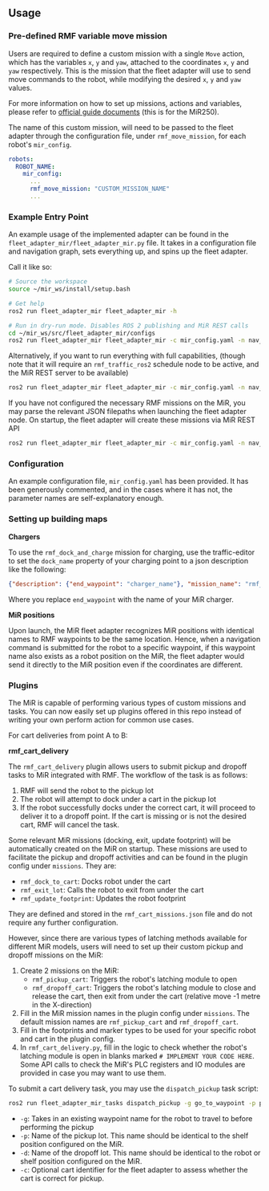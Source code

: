 ## Usage

### Pre-defined RMF variable move mission

Users are required to define a custom mission with a single `Move` action, which has the variables `x`, `y` and `yaw`, attached to the coordinates `x`, `y` and `yaw` respectively. This is the mission that the fleet adapter will use to send move commands to the robot, while modifying the desired `x`, `y` and `yaw` values.

For more information on how to set up missions, actions and variables, please refer to [official guide documents](https://www.manualslib.com/manual/1941073/Mir-Mir250.html?page=150#manual) (this is for the MiR250).

The name of this custom mission, will need to be passed to the fleet adapter through the configuration file, under `rmf_move_mission`, for each robot's `mir_config`.

```yaml
robots:
  ROBOT_NAME:
    mir_config:
      ...
      rmf_move_mission: "CUSTOM_MISSION_NAME"
      ...
```

### Example Entry Point

An example usage of the implemented adapter can be found in the `fleet_adapter_mir/fleet_adapter_mir.py` file. It takes in a configuration file and navigation graph, sets everything up, and spins up the fleet adapter.

Call it like so:

```bash
# Source the workspace
source ~/mir_ws/install/setup.bash

# Get help
ros2 run fleet_adapter_mir fleet_adapter_mir -h

# Run in dry-run mode. Disables ROS 2 publishing and MiR REST calls
cd ~/mir_ws/src/fleet_adapter_mir/configs
ros2 run fleet_adapter_mir fleet_adapter_mir -c mir_config.yaml -n nav_graph.yaml -d
```

Alternatively, if you want to run everything with full capabilities, (though note that it will require an `rmf_traffic_ros2` schedule node to be active, and the MiR REST server to be available)

```bash
ros2 run fleet_adapter_mir fleet_adapter_mir -c mir_config.yaml -n nav_graph.yaml
```

If you have not configured the necessary RMF missions on the MiR, you may parse the relevant JSON filepaths when launching the fleet adapter node. On startup, the fleet adapter will create these missions via MiR REST API

```bash
ros2 run fleet_adapter_mir fleet_adapter_mir -c mir_config.yaml -n nav_graph.yaml -a ../missions/rmf_missions.json
```



### Configuration

An example configuration file, `mir_config.yaml` has been provided. It has been generously commented, and in the cases where it has not, the parameter names are self-explanatory enough.



### Setting up building maps

**Chargers**

To use the `rmf_dock_and_charge` mission for charging, use the traffic-editor to set the `dock_name` property of your charging point to a json description like the following:
```json
{"description": {"end_waypoint": "charger_name"}, "mission_name": "rmf_dock_and_charge"}
```
Where you replace `end_waypoint` with the name of your MiR charger.


**MiR positions**

Upon launch, the MiR fleet adapter recognizes MiR positions with identical names to RMF waypoints to be the same location. Hence, when a navigation command is submitted for the robot to a specific waypoint, if this waypoint name also exists as a robot position on the MiR, the fleet adapter would send it directly to the MiR position even if the coordinates are different.


### Plugins

The MiR is capable of performing various types of custom missions and tasks. You can now easily set up plugins offered in this repo instead of writing your own perform action for common use cases.

For cart deliveries from point A to B:

**rmf_cart_delivery**

The `rmf_cart_delivery` plugin allows users to submit pickup and dropoff tasks to MiR integrated with RMF. The workflow of the task is as follows:
1. RMF will send the robot to the pickup lot
2. The robot will attempt to dock under a cart in the pickup lot
3. If the robot successfully docks under the correct cart, it will proceed to deliver it to a dropoff point. If the cart is missing or is not the desired cart, RMF will cancel the task.

Some relevant MiR missions (docking, exit, update footprint) will be automatically created on the MiR on startup. These missions are used to facilitate the pickup and dropoff activities and can be found in the plugin config under `missions`. They are:
- `rmf_dock_to_cart`: Docks robot under the cart
- `rmf_exit_lot`: Calls the robot to exit from under the cart
- `rmf_update_footprint`: Updates the robot footprint

They are defined and stored in the `rmf_cart_missions.json` file and do not require any further configuration.

However, since there are various types of latching methods available for different MiR models, users will need to set up their custom pickup and dropoff missions on the MiR:
1. Create 2 missions on the MiR:
   - `rmf_pickup_cart`: Triggers the robot's latching module to open
   - `rmf_dropoff_cart`: Triggers the robot's latching module to close and release the cart, then exit from under the cart (relative move -1 metre in the X-direction)
2. Fill in the MiR mission names in the plugin config under `missions`. The default mission names are `rmf_pickup_cart` and `rmf_dropoff_cart`.
3. Fill in the footprints and marker types to be used for your specific robot and cart in the plugin config.
4. In `rmf_cart_delivery.py`, fill in the logic to check whether the robot's latching module is open in blanks marked `# IMPLEMENT YOUR CODE HERE`. Some API calls to check the MiR's PLC registers and IO modules are provided in case you may want to use them.

To submit a cart delivery task, you may use the `dispatch_pickup` task script:
```bash
ros2 run fleet_adapter_mir_tasks dispatch_pickup -g go_to_waypoint -p pickup_lot -d dropoff_lot -c some_cart_id
```
- `-g`: Takes in an existing waypoint name for the robot to travel to before performing the pickup
- `-p`: Name of the pickup lot. This name should be identical to the shelf position configured on the MiR.
- `-d`: Name of the dropoff lot. This name should be identical to the robot or shelf position configured on the MiR.
- `-c`: Optional cart identifier for the fleet adapter to assess whether the cart is correct for pickup. 
